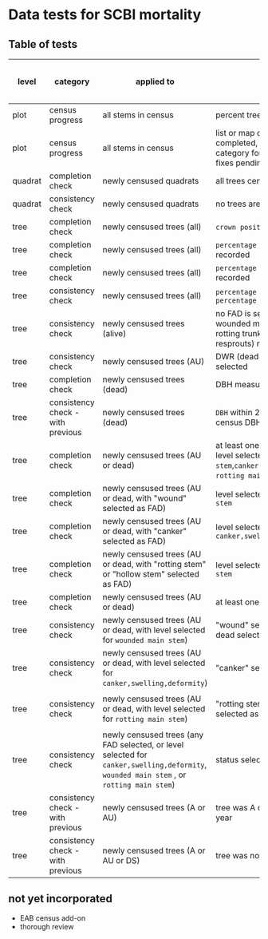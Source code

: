 # Data tests for SCBI mortality

## Table of tests 

level | category | applied to | test  | warning (W) or error (E) | coded | requires field fix? | auto fix (when applicable)
----  | ---- | ----  | ----  | ---- | ---- | ---- | ---- 
plot | census progress | all stems in census | percent trees censused | NA |  2021 | NA | NA 
plot | census progress | all stems in census | list or map of quadrats completed, with additional category for censused with fixes pending | NA |  not yet | NA | NA 
quadrat | completion check | newly censused quadrats | all trees censused |  E | 2021 | Y | NA 
quadrat  | consistency check | newly censused quadrats | no trees are duplicated |   W | 2021 | N | use latest record 
tree | completion check | newly censused trees (all) | `crown position` is recorded | E | 2021 | Y | NA 
tree | completion check | newly censused trees (all) |`percentage of crown intact` is recorded | E | 2021 | Y | NA 
tree | completion check | newly censused trees (all) |`percentage of crown living` is recorded | E | 2021 | Y | NA 
tree | consistency check | newly censused trees (all) | `percentage of crown living` ≤ `percentage of crown intact` | E | 2021 | initially | [issue 13](https://github.com/SCBI-ForestGEO/SCBImortality/issues/13)
tree | consistency check | newly censused trees (alive) | no FAD is selected; no record of wounded main stem, canker, or rotting trunk; DWR (dead with resprouts) not selected | E | 2021 | Y | NA
tree | consistency check | newly censused trees (AU) | DWR (dead with resprouts) not selected |E |  2021 | initially | ---
tree | completion check | newly censused trees (dead) | DBH measured | E | 2021 | Y | NA 
tree | consistency check - with previous | newly censused trees (dead) | `DBH` within 2cm of most recent census DBH | W | not yet | Y | NA
tree | completion check | newly censused trees (AU or dead) | at least one FAD is selected (OR level selected for `wounded main stem`,`canker,swelling,deformity`, `rotting main stem`)* | E |2021 | Y | NA 
tree | completion check | newly censused trees (AU or dead, with "wound" selected as FAD) | level selected for `wounded main stem` | E |2021 | Y | NA 
tree | completion check | newly censused trees (AU or dead, with "canker" selected as FAD) | level selected for `canker,swelling,deformity` |E | 2021 | Y | NA 
tree | completion check | newly censused trees (AU or dead, with "rotting stem" or "hollow stem" selected as FAD) | level selected for `rotting main stem` | E |2021 | Y | NA 
tree | completion check | newly censused trees (AU or dead) | at least one photo was taken | W | not yet | Y | NA 
tree | consistency check | newly censused trees (AU or dead, with level selected for `wounded main stem`)| "wound" selected as FAD, AU or dead selected as status | W| 2021 | N | add wound to FAD list*
tree | consistency check | newly censused trees (AU or dead, with level selected for `canker,swelling,deformity`)| "canker" selected as FAD | W| 2021 | N | add canker to FAD list* 
tree | consistency check | newly censused trees (AU or dead, with level selected for `rotting main stem`)| "rotting stem" or "hollow stem" selected as FAD| W| 2021 | N | add `rotting main stem` to FAD list* 
tree | consistency check | newly censused trees (any FAD selected, or level selected for `canker,swelling,deformity`, `wounded main stem` , or `rotting main stem`)| status selected as AU or dead | W| 2021 | N | change live to AU 
tree | consistency check - with previous | newly censused trees (A or AU) | tree was A or AU in previous year | W| not yet | Y | NA
tree | consistency check - with previous | newly censused trees (A or AU or DS) | tree was not DC in previous year | W| not yet | Y | NA


## not yet incorporated
- EAB census add-on
- thorough review

